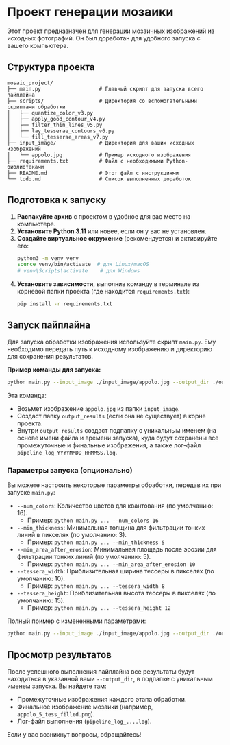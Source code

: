 # Проект генерации мозаики

Этот проект предназначен для генерации мозаичных изображений из исходных фотографий. Он был доработан для удобного запуска с вашего компьютера.

## Структура проекта

```
mosaic_project/
├── main.py                   # Главный скрипт для запуска всего пайплайна
├── scripts/                  # Директория со вспомогательными скриптами обработки
│   ├── quantize_color_v3.py
│   ├── apply_good_contour_v4.py
│   ├── filter_thin_lines_v5.py
│   ├── lay_tesserae_contours_v6.py
│   └── fill_tesserae_areas_v7.py
├── input_image/              # Директория для ваших исходных изображений
│   └── appolo.jpg            # Пример исходного изображения
├── requirements.txt          # Файл с необходимыми Python-библиотеками
├── README.md                 # Этот файл с инструкциями
└── todo.md                   # Список выполненных доработок
```

## Подготовка к запуску

1.  **Распакуйте архив** с проектом в удобное для вас место на компьютере.
2.  **Установите Python 3.11** или новее, если он у вас не установлен.
3.  **Создайте виртуальное окружение** (рекомендуется) и активируйте его:
    ```bash
    python3 -m venv venv
    source venv/bin/activate  # для Linux/macOS
    # venv\Scripts\activate    # для Windows
    ```
4.  **Установите зависимости**, выполнив команду в терминале из корневой папки проекта (где находится `requirements.txt`):
    ```bash
    pip install -r requirements.txt
    ```

## Запуск пайплайна

Для запуска обработки изображения используйте скрипт `main.py`. Ему необходимо передать путь к исходному изображению и директорию для сохранения результатов.

**Пример команды для запуска:**

```bash
python main.py --input_image ./input_image/appolo.jpg --output_dir ./output_results
```

Эта команда:
*   Возьмет изображение `appolo.jpg` из папки `input_image`.
*   Создаст папку `output_results` (если она не существует) в корне проекта.
*   Внутри `output_results` создаст подпапку с уникальным именем (на основе имени файла и времени запуска), куда будут сохранены все промежуточные и финальные изображения, а также лог-файл `pipeline_log_YYYYMMDD_HHMMSS.log`.

### Параметры запуска (опционально)

Вы можете настроить некоторые параметры обработки, передав их при запуске `main.py`:

*   `--num_colors`: Количество цветов для квантования (по умолчанию: 16).
    *   Пример: `python main.py ... --num_colors 16`
*   `--min_thickness`: Минимальная толщина для фильтрации тонких линий в пикселях (по умолчанию: 3).
    *   Пример: `python main.py ... --min_thickness 5`
*   `--min_area_after_erosion`: Минимальная площадь после эрозии для фильтрации тонких линий (по умолчанию: 5).
    *   Пример: `python main.py ... --min_area_after_erosion 10`
*   `--tessera_width`: Приблизительная ширина тессеры в пикселях (по умолчанию: 10).
    *   Пример: `python main.py ... --tessera_width 8`
*   `--tessera_height`: Приблизительная высота тессеры в пикселях (по умолчанию: 15).
    *   Пример: `python main.py ... --tessera_height 12`

Полный пример с измененными параметрами:
```bash
python main.py --input_image ./input_image/appolo.jpg --output_dir ./output_results --num_colors 12 --min_thickness 4 --tessera_width 9
```

## Просмотр результатов

После успешного выполнения пайплайна все результаты будут находиться в указанной вами `--output_dir`, в подпапке с уникальным именем запуска. Вы найдете там:
*   Промежуточные изображения каждого этапа обработки.
*   Финальное изображение мозаики (например, `appolo_5_tess_filled.png`).
*   Лог-файл выполнения (`pipeline_log_....log`).

Если у вас возникнут вопросы, обращайтесь!
